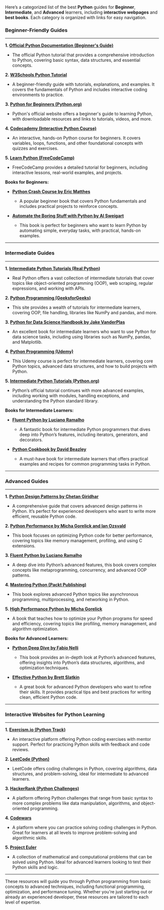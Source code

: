Here’s a categorized list of the best **Python** guides for **Beginner**, **Intermediate**, and **Advanced** learners, including **interactive webpages** and **best books**. Each category is organized with links for easy navigation.

### **Beginner-Friendly Guides**
---
**1. [Official Python Documentation (Beginner's Guide)](https://docs.python.org/3/tutorial/index.html)**
   - The official Python tutorial that provides a comprehensive introduction to Python, covering basic syntax, data structures, and essential concepts.

**2. [W3Schools Python Tutorial](https://www.w3schools.com/python/)**
   - A beginner-friendly guide with tutorials, explanations, and examples. It covers the fundamentals of Python and includes interactive coding environments to practice.

**3. [Python for Beginners (Python.org)](https://www.python.org/about/gettingstarted/)**
   - Python's official website offers a beginner's guide to learning Python, with downloadable resources and links to tutorials, videos, and more.

**4. [Codecademy (Interactive Python Course)](https://www.codecademy.com/learn/learn-python-3)**
   - An interactive, hands-on Python course for beginners. It covers variables, loops, functions, and other foundational concepts with quizzes and exercises.

**5. [Learn Python (FreeCodeCamp)](https://www.freecodecamp.org/news/python-tutorial/)**
   - FreeCodeCamp provides a detailed tutorial for beginners, including interactive lessons, real-world examples, and projects.

**Books for Beginners:**
   - **[Python Crash Course by Eric Matthes](https://www.amazon.com/Python-Crash-Course-2nd-Edition/dp/1593279280)**
     - A popular beginner book that covers Python fundamentals and includes practical projects to reinforce concepts.
   
   - **[Automate the Boring Stuff with Python by Al Sweigart](https://www.amazon.com/Automate-Boring-Stuff-Python-3rd/dp/1593279922)**
     - This book is perfect for beginners who want to learn Python by automating simple, everyday tasks, with practical, hands-on examples.

---

### **Intermediate Guides**
---
**1. [Intermediate Python Tutorials (Real Python)](https://realpython.com/)**
   - Real Python offers a vast collection of intermediate tutorials that cover topics like object-oriented programming (OOP), web scraping, regular expressions, and working with APIs.

**2. [Python Programming (GeeksforGeeks)](https://www.geeksforgeeks.org/python-programming-language/)**
   - This site provides a wealth of tutorials for intermediate learners, covering OOP, file handling, libraries like NumPy and pandas, and more.

**3. [Python for Data Science Handbook by Jake VanderPlas](https://www.amazon.com/Python-Data-Science-Handbook-Essential/dp/1491912057)**
   - An excellent book for intermediate learners who want to use Python for data science tasks, including using libraries such as NumPy, pandas, and Matplotlib.

**4. [Python Programming (Udemy)](https://www.udemy.com/course/complete-python-bootcamp/)**
   - This Udemy course is perfect for intermediate learners, covering core Python topics, advanced data structures, and how to build projects with Python.

**5. [Intermediate Python Tutorials (Python.org)](https://docs.python.org/3/tutorial/)**
   - Python’s official tutorial continues with more advanced examples, including working with modules, handling exceptions, and understanding the Python standard library.

**Books for Intermediate Learners:**
   - **[Fluent Python by Luciano Ramalho](https://www.amazon.com/Fluent-Python-Concise-Effective-Programming/dp/1491946008)**
     - A fantastic book for intermediate Python programmers that dives deep into Python’s features, including iterators, generators, and decorators.
   
   - **[Python Cookbook by David Beazley](https://www.amazon.com/Python-Cookbook-3rd-David-Beazley/dp/1449357331)**
     - A must-have book for intermediate learners that offers practical examples and recipes for common programming tasks in Python.

---

### **Advanced Guides**
---
**1. [Python Design Patterns by Chetan Giridhar](https://www.amazon.com/Python-Design-Patterns-Chetan-Giridhar/dp/1788621750)**
   - A comprehensive guide that covers advanced design patterns in Python. It’s perfect for experienced developers who want to write more efficient, reusable Python code.

**2. [Python Performance by Micha Gorelick and Ian Ozsvald](https://www.amazon.com/Python-Performance-Memory-Optimization-Effective/dp/1492042656)**
   - This book focuses on optimizing Python code for better performance, covering topics like memory management, profiling, and using C extensions.

**3. [Fluent Python by Luciano Ramalho](https://www.amazon.com/Fluent-Python-Concise-Effective-Programming/dp/1491946008)**
   - A deep dive into Python’s advanced features, this book covers complex concepts like metaprogramming, concurrency, and advanced OOP patterns.

**4. [Mastering Python (Packt Publishing)](https://www.amazon.com/Mastering-Python-Advanced-Programming-Techniques/dp/1788621750)**
   - This book explores advanced Python topics like asynchronous programming, multiprocessing, and networking in Python.

**5. [High Performance Python by Micha Gorelick](https://www.amazon.com/High-Performance-Python-Optimizing-Performance/dp/1449361596)**
   - A book that teaches how to optimize your Python programs for speed and efficiency, covering topics like profiling, memory management, and algorithm optimization.

**Books for Advanced Learners:**
   - **[Python Deep Dive by Fabio Nelli](https://www.amazon.com/Python-Deep-Dive-Insights-Programming/dp/1839215296)**
     - This book provides an in-depth look at Python’s advanced features, offering insights into Python’s data structures, algorithms, and optimization techniques.
   
   - **[Effective Python by Brett Slatkin](https://www.amazon.com/Effective-Python-Specific-Software-Development/dp/0134034287)**
     - A great book for advanced Python developers who want to refine their skills. It provides practical tips and best practices for writing clean, efficient Python code.

---

### **Interactive Websites for Python Learning**
---
**1. [Exercism.io (Python Track)](https://exercism.io/tracks/python)**
   - An interactive platform offering Python coding exercises with mentor support. Perfect for practicing Python skills with feedback and code reviews.

**2. [LeetCode (Python)](https://leetcode.com/problemset/all/?language=Python)**
   - LeetCode offers coding challenges in Python, covering algorithms, data structures, and problem-solving, ideal for intermediate to advanced learners.

**3. [HackerRank (Python Challenges)](https://www.hackerrank.com/domains/tutorials/10-days-of-python)**
   - A platform offering Python challenges that range from basic syntax to more complex problems like data manipulation, algorithms, and object-oriented programming.

**4. [Codewars](https://www.codewars.com/)**
   - A platform where you can practice solving coding challenges in Python. Great for learners at all levels to improve problem-solving and algorithmic skills.

**5. [Project Euler](https://projecteuler.net/)**
   - A collection of mathematical and computational problems that can be solved using Python. Ideal for advanced learners looking to test their Python skills and logic.

---

These resources will guide you through Python programming from basic concepts to advanced techniques, including functional programming, optimization, and performance tuning. Whether you're just starting out or already an experienced developer, these resources are tailored to each level of expertise.